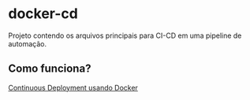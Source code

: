 # docker-cd
Projeto contendo os arquivos principais para CI-CD em uma pipeline de automação.

## Como funciona?
[Continuous Deployment usando Docker](https://github.com/tjmt/docker-continuous-deployment/blob/master/README.md)